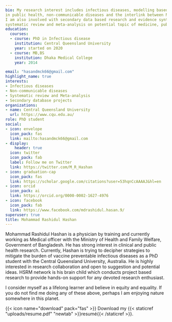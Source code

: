 ```yaml
---
bio: My research interest includes infectious diseases, modelling based approach
in public health, non-communicable diseases and the interlink between NCDs and IDs
I am also involved with secondary data based research and evidence synthesis through
systematic review and meta-analysis on potential topic of medicine, public health.
education:
  courses:
  - course: PhD in Infectious disease
    institution: Central Queensland University
    year: started on 2020
  - course: MB,BS
    institution: Dhaka Medical College
    year: 2014

email: "hasandmck66@gmail.com"
highlight_name: true
interests:
- Infectious diseases
- Non-communicable diseases
- Systematic review and Meta-analysis
- Secondary database projects
organizations:
- name: Central Queensland University
  url: https://www.cqu.edu.au/
role: PhD student
social:
- icon: envelope
  icon_pack: fas
  link: mailto:hasandmck66@gmail.com
- display:
    header: true
  icon: twitter
  icon_pack: fab
  label: Follow me on Twitter
  link: https://twitter.com/M_R_Hashan
- icon: graduation-cap
  icon_pack: fas
  link: https://scholar.google.com/citations?user=53hqnCcAAAAJ&hl=en
- icon: orcid
  icon_pack: ai
  link: https://orcid.org/0000-0002-1627-4976
- icon: facebook
  icon_pack: fab
  link: https://www.facebook.com/mdrashidul.hasan.9/
superuser: true
title: Mohammad Rashidul Hashan
---
```


Mohammad Rashidul Hashan is a physician by training and currently working as Medical
officer with the Ministry of Health and Family Welfare, Government of Bangladesh.
He has strong interest in clinical and public health research. Currently, Hashan is
trying to decipher strategies to mitigate the burden of vaccine preventable infectious diseases as a PhD student with the Central Queensland University, Australia. He is highly interested in research collaboration and open to suggestion and potential ideas. HSRM network is his brain child which conducts project based research to provide hands-on support for any devoted research enthusiast.

I consider myself as a lifelong learner and believe in equity and equality. If you do not find me doing any of these above, perhaps I am enjoying nature somewhere in this planet.

{{< icon name="download" pack="fas" >}} Download my {{< staticref "uploads/resume.pdf" "newtab" >}}resumé{{< /staticref >}}.
